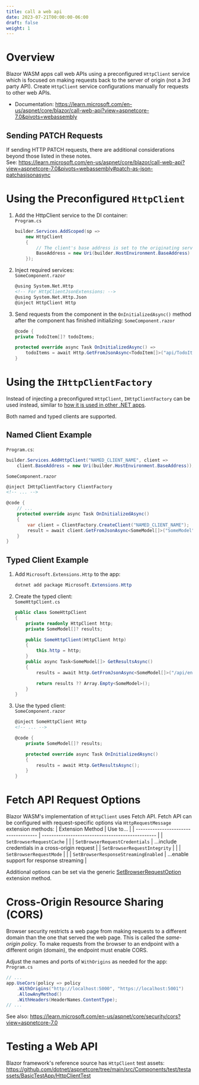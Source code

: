 ```yaml
---
title: call a web api
date: 2023-07-21T00:00:00-06:00
draft: false
weight: 1
---
```


# Overview
Blazor WASM apps call web APIs using a preconfigured `HttpClient` service which is focused on <o>making requests back to the server of origin</o> (not a 3rd party API).  Create `HttpClient` service configurations manually for requests to other web APIs.
- Documentation: https://learn.microsoft.com/en-us/aspnet/core/blazor/call-web-api?view=aspnetcore-7.0&pivots=webassembly

## Sending PATCH Requests
If sending HTTP PATCH requests, there are additional considerations beyond those listed in these notes.  
See: https://learn.microsoft.com/en-us/aspnet/core/blazor/call-web-api?view=aspnetcore-7.0&pivots=webassembly#patch-as-json-patchasjsonasync

# Using the Preconfigured `HttpClient`
1. Add the HttpClient service to the DI container:  
    `Program.cs`
    ```cs
    builder.Services.AddScoped(sp => 
        new HttpClient
        {
            // The client's base address is set to the originating server's address:
            BaseAddress = new Uri(builder.HostEnvironment.BaseAddress)
        });
    ```
2. Inject required services:  
    `SomeComponent.razor`
    ```html
    @using System.Net.Http 
    <!-- For HttpClientJsonExtensions: -->
    @using System.Net.Http.Json 
    @inject HttpClient Http
    ```

3. Send requests from the component in the `OnInitializedAsync()` method after the component has finished initializing:
    `SomeComponent.razor`
    ```cs
    @code {
    private TodoItem[]? todoItems;

    protected override async Task OnInitializedAsync() => 
        todoItems = await Http.GetFromJsonAsync<TodoItem[]>("api/TodoItems");
    }
    ```

# Using the `IHttpClientFactory`
Instead of injecting a preconfigured `HttpClient`, `IHttpClientFactory` can be used instead, similar to [how it is used in other .NET apps](../../../../../_net/web/http/ihttpclientfactory.md).

Both named and typed clients are supported.

## Named Client Example  
`Program.cs`:
```cs
builder.Services.AddHttpClient("NAMED_CLIENT_NAME", client => 
    client.BaseAddress = new Uri(builder.HostEnvironment.BaseAddress));
```

`SomeComponent.razor`
```html
@inject IHttpClientFactory ClientFactory
<!-- ... -->
```
```cs
@code {
    // ...
    protected override async Task OnInitializedAsync()
    {
        var client = ClientFactory.CreateClient("NAMED_CLIENT_NAME");
        result = await client.GetFromJsonAsync<SomeModel[]>("SomeModel");
    }
}
```

## Typed Client Example
1. Add `Microsoft.Extensions.Http` to the app:
    ```powershell
    dotnet add package Microsoft.Extensions.Http
    ```
2. Create the typed client:  
    `SomeHttpClient.cs`
    ```cs
    public class SomeHttpClient
    {
        private readonly HttpClient http;
        private SomeModel[]? results;

        public SomeHttpClient(HttpClient http)
        {
            this.http = http;
        }
        public async Task<SomeModel[]> GetResultsAsync()
        {
            results = await http.GetFromJsonAsync<SomeModel[]>("/api/endpoint");

            return results ?? Array.Empty<SomeModel>();
        }
    }
    ```
3. Use the typed client:  
    `SomeComponent.razor`
    ```html
    @inject SomeHttpClient Http
    <!-- ... -->
    ```
    ```cs
    @code {
        private SomeModel[]? results;

        protected override async Task OnInitializedAsync()
        {
            results = await Http.GetResultsAsync();
        }
    }
    ```

# Fetch API Request Options
Blazor WASM's implementation of `HttpClient` uses Fetch API.  Fetch API can be configured with request-specific options via `HttpRequestMessage` extension methods:
| Extension Method                     | Use to...                                        |
| ------------------------------------ | ------------------------------------------------ |
| `SetBrowserRequestCache`             |                                                  |
| `SetBrowserRequestCredentials`       | ...include credentials in a cross-origin request |
| `SetBrowserRequestIntegrity`         |                                                  |
| `SetBrowserRequestMode`              |                                                  |
| `SetBrowserResponseStreamingEnabled` | ...enable support for response streaming         |

Additional options can be set via the generic [SetBrowserRequestOption](https://learn.microsoft.com/en-us/dotnet/api/microsoft.aspnetcore.components.webassembly.http.webassemblyhttprequestmessageextensions.setbrowserrequestoption?view=aspnetcore-7.0) extension method.

# Cross-Origin Resource Sharing (CORS)
Browser security restricts a web page from making requests to a different domain than the one that served the web page.  This is called the *same-origin policy*.  <o>To make requests from the browser to an endpoint with a different origin (domain), the endpoint must enable CORS</o>.

Adjust the names and ports of `WithOrigins` as needed for the app:  
`Program.cs`
```cs
// ...
app.UseCors(policy => policy
    .WithOrigins("http://localhost:5000", "https://localhost:5001")
    .AllowAnyMethod()
    .WithHeaders(HeaderNames.ContentType);
// ...
```

See also: https://learn.microsoft.com/en-us/aspnet/core/security/cors?view=aspnetcore-7.0

# Testing a Web API
Blazor framework's reference source has `HttpClient` test assets: https://github.com/dotnet/aspnetcore/tree/main/src/Components/test/testassets/BasicTestApp/HttpClientTest
